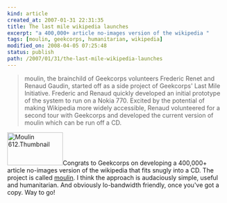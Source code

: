 ```yaml
---
kind: article
created_at: 2007-01-31 22:31:35
title: The last mile wikipedia launches
excerpt: "a 400,000+ article no-images version of the wikipedia "
tags: [moulin, geekcorps, humanitarian, wikipedia]
modified_on: 2008-04-05 07:25:48
status: publish 
path: /2007/01/31/the-last-mile-wikipedia-launches
---
```


<blockquote class="large"> moulin, the brainchild of Geekcorps volunteers Frederic Renet and Renaud Gaudin, started off as a side project of Geekcorps' Last Mile Initiative. Frederic and Renaud quickly developed an initial prototype of the system to run on a Nokia 770. Excited by the potential of making Wikipedia more widely accessible, Renaud volunteered for a second tour with Geekcorps and developed the current version of moulin which can be run off a CD.</blockquote>
<img src="/static/images/moulin_612thumbnail.jpg" alt="Moulin 612.Thumbnail" height="76" width="128">Congrats to Geekcorps on developing a 400,000+ article no-images version of the wikipedia that fits snugly into a CD. The project is called <a href="http://www.moulinwiki.org/">moulin</a>. I think the approach is audaciously simple, useful and humanitarian. And obviously lo-bandwidth friendly, once you've got a copy. Way to go!